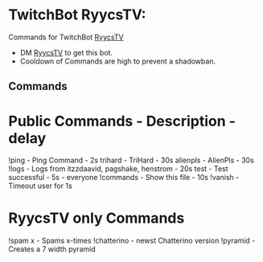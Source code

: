 # TwitchBot RyycsTV:

Commands for TwitchBot [RyycsTV](https://www.twitch.tv/ryycstv)

* DM [RyycsTV](https://www.twitch.tv/ryycstv) to get this bot.
* Cooldown of Commands are high to prevent a shadowban.

## Commands
# Public Commands - Description - delay

!ping - Ping Command - 2s
trihard - TriHard - 30s
alienpls - AlienPls - 30s
!logs - Logs from itzzdaavid, pagshake, henstrom - 20s
test - Test successful - 5s - everyone
!commands - Show this file - 10s
!vanish - Timeout user for 1s

# RyycsTV only Commands

  !spam x <word> - Spams <word> x-times
  !chatterino - newst Chatterino version
  !pyramid - Creates a 7 width <emotes> pyramid
